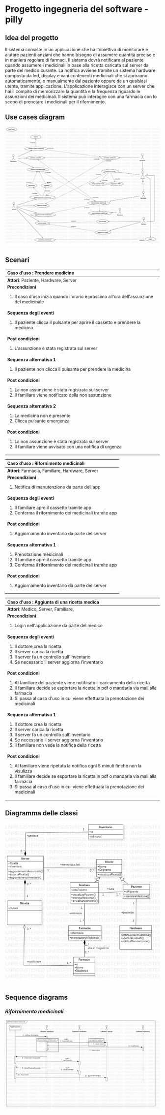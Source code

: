 # Progetto ingegneria del software - pilly

## **Idea del progetto**

Il sistema consiste in un applicazione che ha l'obiettivo di monitorare e aiutare pazienti anziani che hanno bisogno di assumere quantità precise e in maniera regolare di farmaci.
Il sistema dovrà notificare al paziente quando assumere i medicinali in base alla ricetta caricata sul server da parte del medico curante.
La notifica avviene tramite un sistema hardware composto da led, display e vani contenenti medicinali che si apriranno automaticamente, o manualmente dal paziente oppure da un qualsiasi utente, tramite applicazione.
L'applicazione interagisce con un server che hai il compito di memorizzare la quantità e la frequenza riguardo le assunzioni dei medicinali.
Il sistema può interagire con una farmacia con lo scopo di prenotare i medicinali per il rifornimento.

<!---
Tabella per descrivere i requisiti funzionali, descrizione non troppo dettagliata
-->

<!---### **Specifica dei requisiti**

| requisiti funzionali | Descrizione |
| ---------------------| ----------- |
| esempio | prova |
| a | b |

-->

<!---
Qui andrà l'uml dei casi d'uso
-->

<!---
TODO: aprire cassetto dall'app
-->

## **Use cases diagram**

![use cases](UML/UseCaseDiagram1.jpg)

## **Scenari**

| Caso d'uso : Prendere medicine |
| :----------------------------- |
| **Attori**: Paziente, Hardware, Server |
| **Precondizioni**  <ol><li>Il caso d'uso inizia quando l'orario è prossimo all'ora dell'assunzione del medicinale</ol>|
| **Sequenza degli eventi** <ol><li>Il paziente clicca il pulsante per aprire il cassetto e prendere la medicina</ol>|
| **Post condizioni** <ol><li> L'assunzione è stata registrata sul server</ol>|
| **Sequenza alternativa 1** <ol><li>Il paziente non clicca il pulsante per prendere la medicina</ol>|
| **Post condizioni**  <ol><li>La non assunzione è stata registrata sul server</li><li>Il familiare viene notificato della non assunzione</ol>|
| **Sequenza alternativa 2** <ol><li>La medicina non è presente</li><li>Clicca pulsante emergenza</ol>|
| **Post condizioni** <ol><li>La non assunzione è stata registrata sul server</li><li>Il familiare viene avvisato con una notifica di urgenza</ol>|


| Caso d'uso : Rifornimento medicinali |
| :----------- |
| **Attori**: Farmacia, Familiare, Hardware, Server  |
| **Precondizioni**  <ol><li>Notifica di manutenzione da parte dell'app</ol>|
| **Sequenza degli eventi** <ol><li>Il familiare apre il cassetto tramite app</li><li>Conferma il rifornimento dei medicinali tramite app</ol>|
| **Post condizioni** <ol><li> Aggiornamento inventario da parte del server</ol>|
| **Sequenza alternativa 1** <ol><li>Prenotazione medicinali</li><li>Il familiare apre il cassetto tramite app</li><li>Conferma il rifornimento dei medicinali tramite app</ol>|
| **Post condizioni**  <ol><li>Aggiornamento inventario da parte del server</ol>|

| Caso d'uso : Aggiunta di una ricetta medica | 
| :----------- |
|**Attori**: Medico, Server, Familiare,     |
|**Precondizioni** <ol><li>Login nell'applicazione da parte del medico</ol> |
|**Sequenza degli eventi** <ol><li>Il dottore crea la ricetta</li><li>Il server carica la ricetta</li><li>Il server fa un controllo sull'inventario</li><li>Se necessario il server aggiorna l'inventario</li></ol>|
|**Post condizioni** <ol><li>Al familiare del paziente viene notificato il caricamento della ricetta</li><li>Il familiare decide se esportare la ricetta in pdf o mandarla via mail alla farmacia</li><li>Si passa al caso d'uso in cui viene effettuata la prenotazione dei medicinali</li></ol>|
|**Sequenza alternativa 1** <ol><li>Il dottore crea la ricetta</li><li>Il server carica la ricetta</li><li>Il server fa un controllo sull'inventario</li><li>Se necessario il server aggiorna l'inventario</li><li>il familiare non vede la notifica della ricetta</li></ol>|
|**Post condizioni** <ol><li>Al familiare viene ripetuta la notifica ogni 5 minuti finché non la visulizza</li><li>Il familiare decide se esportare la ricetta in pdf o mandarla via mail alla farmacia</li><li>Si passa al caso d'uso in cui viene effettuata la prenotazione dei medicinali</li></ol>|

## **Diagramma delle classi**

![DC](UML/ClassDiagram1.jpg)

 <!---
 Manca cio che ha detto il committente
 scarno di informazioni
 dettagliare meglio

 ricetta/farmaco come classe e attributi

 iniziare a fare sequenza 
-->


## **Sequence diagrams**

### *Rifornimento medicinali*

![sd rifornimento medicinale](UML/rifornimentomedicinali.jpg)